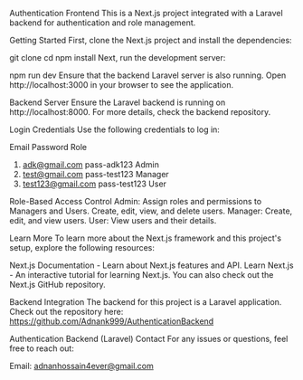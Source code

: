 Authentication Frontend
This is a Next.js project integrated with a Laravel backend for authentication and role management.

Getting Started
First, clone the Next.js project and install the dependencies:


git clone <repository-url>
cd <project-directory>
npm install
Next, run the development server:


npm run dev
Ensure that the backend Laravel server is also running. Open http://localhost:3000 in your browser to see the application.

Backend Server
Ensure the Laravel backend is running on http://localhost:8000. For more details, check the backend repository.

Login Credentials
Use the following credentials to log in:

Email	Password	Role
   1. adk@gmail.com	pass-adk123	Admin
   2. test@gmail.com	pass-test123	Manager
  3.  test123@gmail.com	pass-test123	User




Role-Based Access Control
  Admin:
    Assign roles and permissions to Managers and Users.
      Create, edit, view, and delete users.
  Manager:
    Create, edit, and view users.
  User:
    View users and their details.




    
Learn More
To learn more about the Next.js framework and this project's setup, explore the following resources:

Next.js Documentation - Learn about Next.js features and API.
Learn Next.js - An interactive tutorial for learning Next.js.
You can also check out the Next.js GitHub repository.

Backend Integration
The backend for this project is a Laravel application. Check out the repository here: https://github.com/Adnank999/AuthenticationBackend

Authentication Backend (Laravel)
Contact
For any issues or questions, feel free to reach out:

Email: adnanhossain4ever@gmail.com
